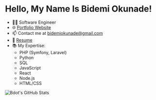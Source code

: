 # Hello, My Name Is Bidemi Okunade!

- 👨‍💻 Software Engineer
- 🌐 [Portfolio Website](https://www.linkedin.com/in/bidemi-okunade-415a38241)
- 📫 Contact me at bidemiokunade@gmail.com
- 📄 [Resume](https://www.linkedin.com/in/bidemi-okunade-415a38241)
- 📚 My Expertise:
  - PHP (Symfony, Laravel)
  - Python
  - SQL
  - JavaScript
  - React
  - Node.js
  - HTML/CSS

![Bdot's GitHub Stats](https://github-readme-stats.vercel.app/api?username=bdot100&show_icons=true&theme=dark)

<!--
**bdot100/bdot100** is a ✨ _special_ ✨ repository because its `README.md` (this file) appears on your GitHub profile.

Here are some ideas to get you started:

- 🔭 I’m currently working on ...
- 🌱 I’m currently learning ...
- 👯 I’m looking to collaborate on ...
- 🤔 I’m looking for help with ...
- 💬 Ask me about ...
- 📫 How to reach me: ...
- 😄 Pronouns: ...
- ⚡ Fun fact: ...
-->
